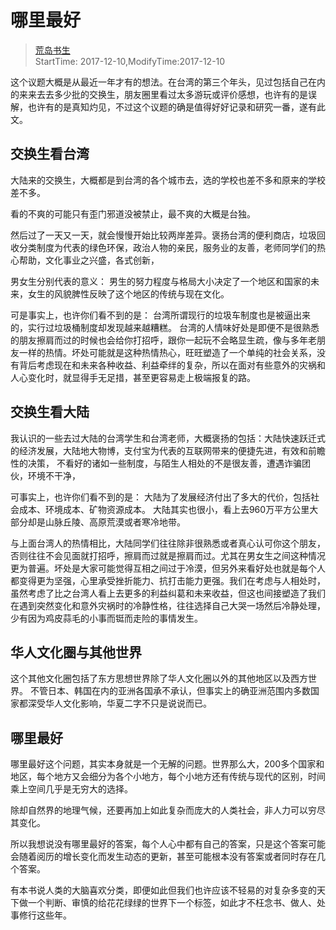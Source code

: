 # 哪里最好
> [荒岛书生](http://www.lidaxiang.cn/)  
> StartTime: 2017-12-10,ModifyTime:2017-12-10

这个议题大概是从最近一年才有的想法。在台湾的第三个年头，见过包括自己在内的来来去去多少批的交换生，朋友圈里看过太多游玩或评价感想，也许有的是误解，也许有的是真知灼见，不过这个议题的确是值得好好记录和研究一番，遂有此文。
## 交换生看台湾
大陆来的交换生，大概都是到台湾的各个城市去，选的学校也差不多和原来的学校差不多。

看的不爽的可能只有歪门邪道没被禁止，最不爽的大概是台独。

然后过了一天又一天，就会慢慢开始比较两岸差异。褒扬台湾的便利商店，垃圾回收分类制度为代表的绿色环保，政治人物的亲民，服务业的友善，老师同学们的热心帮助，文化事业之兴盛，各式创新，

男女生分别代表的意义：
男生的努力程度与格局大小决定了一个地区和国家的未来，女生的风貌脾性反映了这个地区的传统与现在文化。

可是事实上，也许你们看不到的是：
台湾所谓现行的垃圾车制度也是被逼出来的，实行过垃圾桶制度却发现越来越糟糕。
台湾的人情味好处是即便不是很熟悉的朋友擦肩而过的时候也会给你打招呼，跟你一起玩不会略显生疏，像与多年老朋友一样的热情。坏处可能就是这种热情热心，旺旺塑造了一个单纯的社会关系，没有背后考虑现在和未来各种收益、利益牵绊的复杂，所以在面对有些意外的灾祸和人心变化时，就显得手无足措，甚至更容易走上极端报复的路。

## 交换生看大陆
我认识的一些去过大陆的台湾学生和台湾老师，大概褒扬的包括：大陆快速跃迁式的经济发展，大陆地大物博，支付宝为代表的互联网带来的便捷先进，有效和前瞻性的决策，
不看好的诸如一些制度，与陌生人相处的不是很友善，遭遇诈骗团伙，环境不干净，

可事实上，也许你们看不到的是：
大陆为了发展经济付出了多大的代价，包括社会成本、环境成本、矿物资源成本。
大陆其实也很小，看上去960万平方公里大部分却是山脉丘陵、高原荒漠或者寒冷地带。

与上面台湾人的热情相比，大陆同学们往往除非很熟悉或者真心认可你这个朋友，否则往往不会见面就打招呼，擦肩而过就是擦肩而过。尤其在男女生之间这种情况更为普遍。坏处是大家可能觉得互相之间过于冷漠，但另外来看好处也就是每个人都变得更为坚强，心里承受挫折能力、抗打击能力更强。我们在考虑与人相处时，虽然考虑了比之台湾人看上去更多的利益纠葛和未来收益，但这也间接塑造了我们在遇到突然变化和意外灾祸时的冷静性格，往往选择自己大哭一场然后冷静处理，少有因为鸡皮蒜毛的小事而铤而走险的事情发生。

## 华人文化圈与其他世界
这个其他文化圈包括了东方思想世界除了华人文化圈以外的其他地区以及西方世界。
不管日本、韩国在内的亚洲各国承不承认，但事实上的确亚洲范围内多数国家都深受华人文化影响，华夏二字不只是说说而已。

## 哪里最好
哪里最好这个问题，其实本身就是一个无解的问题。世界那么大，200多个国家和地区，每个地方又会细分为各个小地方，每个小地方还有传统与现代的区别，时间乘上空间几乎是无穷大的选择。

除却自然界的地理气候，还要再加上如此复杂而庞大的人类社会，非人力可以穷尽其变化。

所以我想说没有哪里最好的答案，每个人心中都有自己的答案，只是这个答案可能会随着阅历的增长变化而发生动态的更新，甚至可能根本没有答案或者同时存在几个答案。

有本书说人类的大脑喜欢分类，即便如此但我们也许应该不轻易的对复杂多变的天下做一个判断、审慎的给花花绿绿的世界下一个标签，如此才不枉念书、做人、处事修行这些年。
